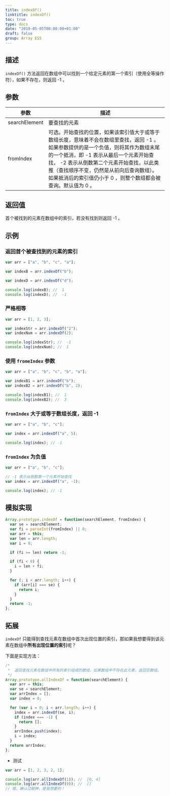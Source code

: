 ```yaml
---
title: indexOf()
linktitle: indexOf()
toc: true
type: docs
date: "2019-05-05T00:00:00+01:00"
draft: false
group: Array ES5
---
```



## 描述

`indexOf()` 方法返回在数组中可以找到一个给定元素的第一个索引（使用全等操作符），如果不存在，则返回 -1 。

## 参数

| 参数 | 描述 |
| --- | --- |
| searchElement | 要查找的元素 |
| fromIndex     | 可选。开始查找的位置，如果该索引值大于或等于数组长度，意味着不会在数组里查找，返回 -1 。如果参数提供的是一个负值，则将其作为数组末尾的一个抵消，即 -1 表示从最后一个元素开始查找， -2 表示从倒数第二个元素开始查找，以此类推（查找顺序不变，仍然是从前向后查询数组）。如果抵消后的索引值仍小于 0 ，则整个数组都会被查询。默认值为 0 。 |

## 返回值

首个被找到的元素在数组中的索引，若没有找到则返回 -1 。

## 示例

### 返回首个被查找到的元素的索引

```js
var arr = ["a", "b", "c", "a"];

var indexB = arr.indexOf("b");

var indexD = arr.indexOf("d");

console.log(indexB); //  1
console.log(indexD); //  -1
```

### 严格相等

```js
var arr = [1, 2, 3];

var indexStr = arr.indexOf("2");
var indexNum = arr.indexOf(2);

console.log(indexStr); //  -1
console.log(indexNum); //  1
```

### 使用 `fromeIndex` 参数

```js
var arr = ["a", "b", "c", "b", "a"];

var indexB1 = arr.indexOf("b");
var indexB2 = arr.indexOf("b", 2);

console.log(indexB1); //  1
console.log(indexB2); //  3
```

### `fromIndex` 大于或等于数组长度，返回 -1

```js
var arr = ["a", "b", "c"];

var index = arr.indexOf("a", 5);

console.log(index); // -1
```

### `fromIndex` 为负值

```js
var arr = ["a", "b", "c"];

// -1 表示从倒数第一个元素开始查找
var index = arr.indexOf("a", -1);

console.log(index); // -1
```

## 模拟实现

```js
Array.prototype.indexOf = function(searchElement, fromIndex) {
  var se = searchElement;
  var fi = parseInt(fromIndex) || 0;
  var arr = this;
  var len = arr.length;
  var i = 0;

  if (fi >= len) return -1;

  if (fi < 0) {
    i = len + fi;
  }

  for (; i < arr.length; i++) {
    if (arr[i] === se) {
      return i;
    }
  }
  return -1;
};
```

## 拓展

`indexOf` 只能得到查找元素在数组中首次出现位置的索引，那如果我想要得到该元素在数组中**所有出现位置的索引**呢？

下面是实现方法：

```js
/*
 *  返回查找元素在数组中所有的索引组成的数组，如果数组中不存在此元素，返回空数组。
 */
Array.prototype.allIndexOf = function(searchElement) {
  var arr = this;
  var se = searchElement;
  var arrIndex = [];
  var index = 0;

  for (var i = 0; i < arr.length; i++) {
    index = arr.indexOf(se, i);
    if (index === -1) {
      return [];
    }
    arrIndex.push(index);
    i = index;
  }
  return arrIndex;
};
```

- 测试

```js
var arr = [1, 2, 3, 2, 1];

console.log(arr.allIndexOf(1)); //  [0, 4]
console.log(arr.allIndexOf(9)); //  []
// 嗯，确认过眼神，是我想要的！
```
